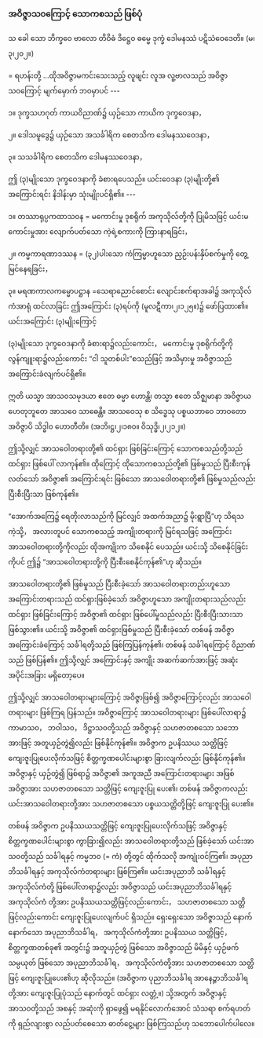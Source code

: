### အဝိဇ္ဇာသ၀ကြောင့် သောကစသည် ဖြစ်ပုံ

သ ခေါ သော ဘိက္ခဝေ ဗာလော တိဝိဓံ ဒိဋ္ဌေ၀ ဓမ္မေ ဒုက္ခံ ဒေါမနဿံ ပဋိသံဝေဒေတိ။ (မ၊၃၊၂၀၂။)

= ရဟန်းတို့ ...ထိုအဝိဇ္ဇာမကင်းသေးသည့် လူဖျင်း လူအ လူ့ဗာလသည် အဝိဇ္ဇာသ၀ကြောင့် မျက်မှောက်
ဘ၀မှာပင် ---

၁။ ဒုက္ခသဟဂုတ် ကာယဝိညာဏ်၌ ယှဉ်သော ကာယိက ဒုက္ခဝေဒနာ，

၂။ ဒေါသမူဒွေ၌ ယှဉ်သော အသင်္ခါရိက စေတသိက ဒေါမနဿဝေဒနာ，

၃။ သသင်္ခါရိက စေတသိက ဒေါမနဿဝေဒနာ，

ဤ (၃)မျိုးသော ဒုက္ခဝေဒနာကို ခံစားရပေသည်။ ယင်းဝေဒနာ (၃)မျိုးတို့၏ အကြောင်းရင်း နိဒါန်းမှာ
သုံးမျိုးပင်ရှိ၏။ ---

၁။ တဿာရုပ္ပကထာသ၀န = မကောင်းမှု ဒုစရိုက် အကုသိုလ်တို့ကို ပြုမိသဖြင့် ယင်းမကောင်းမှုအား
လျောက်ပတ်သော ကဲ့ရဲ့စကားကို ကြားနာရခြင်း，

၂။ ကမ္မကာရဏာဒဿန = (၃၂)ပါးသော ကံကြမ္မာဟူသော ညှဉ်းပန်းနှိပ်စက်မှုကို တွေ့မြင်နေရခြင်း，

၃။ မရဏကာလကမ္မောပဋ္ဌာန =သေရာညောင်စောင်း လျောင်းစက်ရာအခါ၌ အကုသိုလ်ကံအာရုံ ထင်လာခြင်း
ဤအကြောင်း (၃)ရပ်ကို (မူလဋီကာ၊၂၊၁၂၅။)၌ ဖော်ပြထား၏။ ယင်းအကြောင်း (၃)မျိုးကြောင့်

(၃)မျိုးသော ဒုက္ခဝေဒနာကို ခံစားရာ၌လည်းကောင်း， မကောင်းမှု ဒုစရိုက်တို့ကို လွန်ကျူးရာ၌လည်းကောင်း
“ငါ သူတစ်ပါး”စသည်ဖြင့် အသိမှားမှု အဝိဇ္ဇာသည် အကြောင်းခံလျက်ပင်ရှိ၏။

ဣတိ ယသ္မာ အာသ၀သမုဒယာ ဧတေ ဓမ္မာ ဟောန္တိ၊ တသ္မာ ဧတေ သိဇ္ဈမာနာ အဝိဇ္ဇာယ ဟေတုဘူတေ
အာသဝေ သာဓေန္တိ။ အာသဝေသု စ သိဒ္ဓေသု ပစ္စယဘာဝေ ဘာ၀တော အဝိဇ္ဇာပိ သိဒ္ဓါ၀ ဟောတီတိ။
<r>(အဘိ၊ဋ္ဌ၊၂၊၁၈၀။ ဝိသုဒ္ဓိ၊၂၊၂၁၂။)</r>

ဤသို့လျှင် အာသဝေါတရားတို့၏ ထင်ရှား ဖြစ်ခြင်းကြောင့် သောကစသည်တို့သည် ထင်ရှား ဖြစ်ပေါ်
လာကုန်၏။ ထိုကြောင့် ထိုသောကစသည်တို့၏ ဖြစ်မှုသည် ပြီးစီးကုန်လတ်သော် အဝိဇ္ဇာ၏ အကြောင်းရင်း
ဖြစ်သော အာသဝေါတရားတို့၏ ဖြစ်မှုသည်လည်း ပြီးစီးပြီးသာ ဖြစ်ကုန်၏။

“အောက်အကြေ၌ ရေတိုးလာသည်ကို မြင်လျှင် အထက်အညာ၌ မိုးရွာပြီ”ဟု သိရသကဲ့သို့， အလားတူပင်
သောကစသည့် အကျိုးတရားကို မြင်ရသဖြင့် အကြောင်း အာသဝေါတရားတို့ကိုလည်း ထိုအကျိုးက သိစေနိုင်
ပေသည်။ ယင်းသို့ သိစေနိုင်ခြင်းကိုပင် ဤ၌ “အာသဝေါတရားတို့ကို ပြီးစီးစေနိုင်ကုန်၏”ဟု ဆိုသည်။

အာသဝေါတရားတို့၏ ဖြစ်မှုသည် ပြီးစီးခဲ့သော် အာသဝေါတရားတည်းဟူသော အကြောင်းတရားသည်
ထင်ရှားဖြစ်ခဲ့သော် အဝိဇ္ဇာဟူသော အကျိုးတရားသည်လည်း ထင်ရှား ဖြစ်ခြင်းကြောင့် အဝိဇ္ဇာ၏ ထင်ရှား
ဖြစ်ပေါ်မှုသည်လည်း ပြီးစီးပြီးသားသာ ဖြစ်သွား၏။ ယင်းသို့ အဝိဇ္ဇာ၏ ထင်ရှားဖြစ်မှုသည် ပြီးစီးခဲ့သော် တစ်ဖန်
အဝိဇ္ဇာ အကြောင်းခံကြောင့် သင်္ခါရတို့သည် ဖြစ်ကြပြန်ကုန်၏၊ တစ်ဖန် သင်္ခါရကြောင့် ဝိညာဏ်သည်
ဖြစ်ပြန်၏။ ဤသို့လျှင် အကြောင်းနှင့် အကျိုး အဆက်ဆက်အားဖြင့် အဆုံးအပိုင်းအခြား မရှိတော့ပေ။

ဤသို့လျှင် အာသဝေါတရားများကြောင့် အဝိဇ္ဇာဖြစ်၍ အဝိဇ္ဇာကြောင့်လည်း အာသဝေါတရားများ ဖြစ်ကြရ
ပြန်သည်။ အဝိဇ္ဇာကြောင့် အာသဝေါတရားများ ဖြစ်ပေါ်လာရာ၌ ကာမာသ၀， ဘဝါသ၀， ဒိဋ္ဌာသ၀တို့သည်
အဝိဇ္ဇာနှင့် သဟဇာတစသော သဘောအားဖြင့် အတူယှဉ်တွဲ၍လည်း ဖြစ်နိုင်ကုန်၏။ အဝိဇ္ဇာက ဥပနိဿယ
သတ္တိဖြင့် ကျေးဇူးပြုပေးလိုက်သဖြင့် စိတ္တက္ခဏပေါင်းများစွာ ခြားလျက်လည်း ဖြစ်နိုင်ကုန်၏။ အဝိဇ္ဇာနှင့် ယှဉ်တွဲ၍
ဖြစ်ရာ၌ အဝိဇ္ဇာ၏ အကူအညီ အကြောင်းတရားများ အဖြစ် အဝိဇ္ဇာအား သဟဇာတစသော သတ္တိဖြင့် ကျေးဇူးပြု
ပေး၏၊ တစ်ဖန် အဝိဇ္ဇာကလည်း ယင်းအာသဝေါတရားတို့အား သဟဇာတစသော ပစ္စယသတ္တိတို့ဖြင့် ကျေးဇူးပြု
ပေး၏။

တစ်ဖန် အဝိဇ္ဇာက ဥပနိဿယသတ္တိဖြင့် ကျေးဇူးပြုပေးလိုက်သဖြင့် အဝိဇ္ဇာနှင့် စိတ္တက္ခဏပေါင်းများစွာ
ကွာခြား၍လည်း အာသဝေါတရားတို့သည် ဖြစ်ခဲ့သော် ယင်းအာသ၀တို့သည် သင်္ခါရနှင့် ကမ္မဘ၀ (= ကံ)
တို့တွင် ထိုက်သလို အကျုံးဝင်ကြ၏၊ အပုညာဘိသင်္ခါရနှင့် အကုသိုလ်ကံတရားများ ဖြစ်ကြ၏။ ယင်းအပုညာဘိ
သင်္ခါရနှင့် အကုသိုလ်ကံတို့ ဖြစ်ပေါ်လာရာ၌လည်း အဝိဇ္ဇာသည် ယင်းအပုညာဘိသင်္ခါရနှင့် အကုသိုလ်ကံ
တို့အား ဥပနိဿယသတ္တိဖြင့်လည်းကောင်း， သဟဇာတစသော သတ္တိဖြင့်လည်းကောင်း ကျေးဇူးပြုပေးလျက်ပင်
ရှိသည်။ ရှေးရှေးသော အဝိဇ္ဇာသည် နောက်နောက်သော အပုညာဘိသင်္ခါရ， အကုသိုလ်ကံတို့အား ဥပနိဿယ
သတ္တိဖြင့်， စိတ္တက္ခဏတစ်ခု၏ အတွင်း၌ အတူယှဉ်တွဲ ဖြစ်သော အဝိဇ္ဇာသည် မိမိနှင့် ယှဉ်ဖက် သမ္ပယုတ်
ဖြစ်သော အပုညာဘိသင်္ခါရ， အကုသိုလ်ကံတို့အား သဟဇာတစသော သတ္တိဖြင့် ကျေးဇူးပြုပေး၏ဟု
ဆိုလိုသည်။ (အဝိဇ္ဇာက ပုညာဘိသင်္ခါရ အာနေဉ္ဇာဘိသင်္ခါရတို့အား ကျေးဇူးပြုပုံသည် နောက်တွင် ထင်ရှား
လတ္တံ့။) သို့အတွက် အဝိဇ္ဇာနှင့် အာသ၀တို့သည် အစနှင့် အဆုံးကို ရှာဖွေ၍ မရနိုင်လောက်အောင် သံသရာ
စက်ရဟတ်ကို ရှည်လျားစွာ လည်ပတ်စေသော ဓာတ်ငွေ့များ ဖြစ်ကြသည်ဟု သဘောပေါက်ပါလေ။
